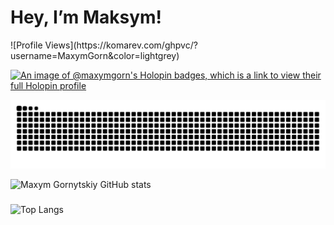 <h1> Hey, I’m Maksym!</h1>
![Profile Views](https://komarev.com/ghpvc/?username=MaxymGorn&color=lightgrey)

[![An image of @maxymgorn's Holopin badges, which is a link to view their full Holopin profile](https://holopin.me/maxymgorn)](https://holopin.io/@maxymgorn)

![snake gif](https://github.com/MaxymGorn/MaxymGorn/blob/output/github-contribution-grid-snake.svg)

![Maxym Gornytskiy GitHub stats](https://github-readme-stats.vercel.app/api?username=MaxymGorn&show_icons=true&count_private=true&theme=radical&hide=stars,issues)

###
![Top Langs](https://github-readme-stats.vercel.app/api/top-langs/?username=MaxymGorn&layout=compact&count_private=true&langs_count=6&theme=radical)
